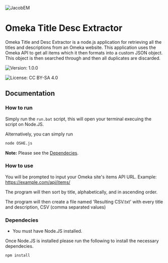 ![JacobEM](https://jacobem.com/assets/media/JacobEM.png)


# Omeka Title Desc Extractor

Omeka Title and Desc Extractor is a node.js application for retrieving all the titles and descriptions from an Omeka website.
This application uses the Omeka API to get all items which it then formats into a custom JSON object. This object is then searched through and then all duplicates are discarded.


![Version: 1.0.0](https://img.shields.io/badge/Version-1.0.0-00e0a7)

![License: CC BY-SA 4.0](https://img.shields.io/badge/License-CC--BY--SA-776bff)
## Documentation

### How to run

Simply run the `run.bat` script, this will open your terminal execuing the script on Node.JS.

Alternatively, you can simply run
```bash
node OSHE.js
```

**Note:** Please see the [Dependecies](#dependecies).

### How to use

You will be prompted to input your Omeka site's items API URL. Example: https://example.com/api/items/

The program will then sort by title, alphabetically, and in ascending order.

The program will then create a file named 'Resulting CSV.txt' with every title and description, CSV (comma separated values)

### Dependecies

* You must have Node.JS installed.

Once Node.JS is installed please run the following to install the necessary dependecies.
```bash
npm install
```